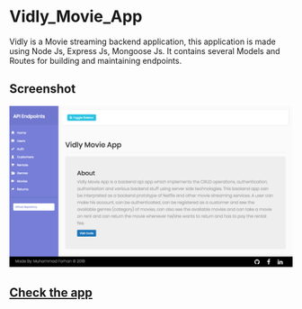 # Vidly_Movie_App
Vidly is a Movie streaming backend application, this application is made using Node Js, Express Js, Mongoose Js. It contains several Models and Routes for building and maintaining endpoints.



## Screenshot
![GitHub Logo](/public/images/image.PNG)

## [Check the app](https://vidly-app.herokuapp.com/)

